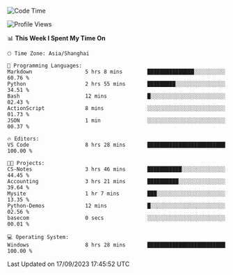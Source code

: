 <!--START_SECTION:waka-->
![Code Time](http://img.shields.io/badge/Code%20Time-1%2C251%20hrs%2019%20mins-blue)

![Profile Views](http://img.shields.io/badge/Profile%20Views-0-blue)

📊 **This Week I Spent My Time On** 

```text
🕑︎ Time Zone: Asia/Shanghai

💬 Programming Languages: 
Markdown                 5 hrs 8 mins        ███████████████░░░░░░░░░░   60.76 % 
Python                   2 hrs 55 mins       █████████░░░░░░░░░░░░░░░░   34.51 % 
Bash                     12 mins             █░░░░░░░░░░░░░░░░░░░░░░░░   02.43 % 
ActionScript             8 mins              ░░░░░░░░░░░░░░░░░░░░░░░░░   01.73 % 
JSON                     1 min               ░░░░░░░░░░░░░░░░░░░░░░░░░   00.37 % 

🔥 Editors: 
VS Code                  8 hrs 28 mins       █████████████████████████   100.00 % 

🐱‍💻 Projects: 
CS-Notes                 3 hrs 46 mins       ███████████░░░░░░░░░░░░░░   44.45 % 
Accounting               3 hrs 21 mins       ██████████░░░░░░░░░░░░░░░   39.64 % 
Mysite                   1 hr 7 mins         ███░░░░░░░░░░░░░░░░░░░░░░   13.35 % 
Python-Demos             12 mins             █░░░░░░░░░░░░░░░░░░░░░░░░   02.56 % 
basecom                  0 secs              ░░░░░░░░░░░░░░░░░░░░░░░░░   00.01 % 

💻 Operating System: 
Windows                  8 hrs 28 mins       █████████████████████████   100.00 % 
```


 Last Updated on 17/09/2023 17:45:52 UTC
<!--END_SECTION:waka-->